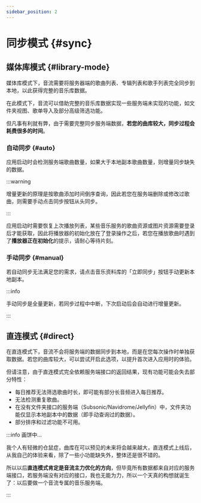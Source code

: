 ```yaml
---
sidebar_position: 2
---
```


# 同步模式 {#sync}

## 媒体库模式 {#library-mode}

媒体库模式下，音流需要将服务器端的歌曲列表、专辑列表和歌手列表完全同步到本地，以此获得完整的音乐库数据。

在此模式下，音流可以借助完整的音乐库数据实现一些服务端未实现的功能，如文件夹视图、歌单导入及部分高级筛选功能。

但凡事有利就有弊，由于需要完整同步服务端数据，**若您的曲库较大，同步过程会耗费很多的时间**。

### 自动同步 {#auto}

应用启动时会检测服务端歌曲数量，如果大于本地副本歌曲数量，则增量同步缺失的数据。

:::warning

增量更新的原理是按歌曲添加时间倒序查询，因此若您在服务端删除或修改过歌曲，则需要手动点击同步按钮从头同步。

:::

应用启动时需要恢复上次播放列表，某些音乐服务的歌曲资源或图片资源需要登录后才能获取，因此将播放器的初始化放在了登录操作之后，若您在播放歌曲时遇到了**播放器正在初始化**的提示，请耐心等待片刻。

### 手动同步 {#manual}

若自动同步无法满足您的需求，请点击音乐资料库的「立即同步」按钮手动更新本地副本。

:::info

手动同步是全量更新，若同步过程中中断，下次启动后会自动进行增量更新。

:::

## 直连模式 {#direct}

在直连模式下，音流不会将服务端的数据同步到本地，而是在您每次操作时单独获取数据。若您的曲库较大，可以尝试开启此选项，以提升首次进入应用时的体验。

但请注意，由于直连模式完全依赖服务端接口的返回结果，现有功能可能会失去部分特性：

- 每日推荐无法筛选歌曲时长，即可能有部分长音频进入每日推荐。
- 无法检测重复歌曲。
- 在没有文件夹接口的服务端（Subsonic/Navidrome/Jellyfin）中，文件夹功能仅显示本地副本中的数据（即手动查询过的数据）。
- 部分排序和过滤功能不可用。

:::info 画饼中...

我个人有轻微的仓鼠症，曲库在可以预见的未来将会越来越大，直连模式上线后，从我自己的体验来看，除了一些小功能缺失外，整体还是很不错的。

所以以后**直连模式肯定是音流主力优化的方向**，但毕竟所有数据都来自对应的服务端接口，若服务端没有对应的接口，我也无能为力，所以一个天真的构想就诞生了：以后要做一个音流专属的音乐服务端。

:::